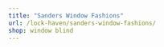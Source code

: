 ```yaml
---
title: "Sanders Window Fashions"
url: /lock-haven/sanders-window-fashions/
shop: window blind
---
```

